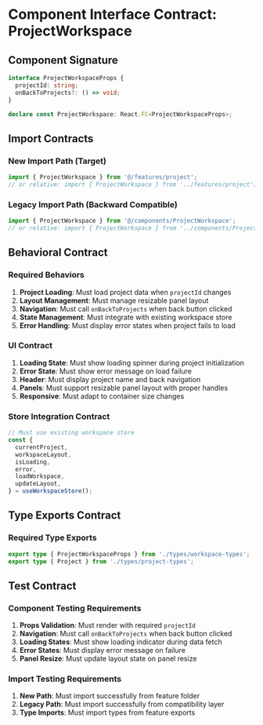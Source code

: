 # Component Interface Contract: ProjectWorkspace

## Component Signature

```typescript
interface ProjectWorkspaceProps {
  projectId: string;
  onBackToProjects?: () => void;
}

declare const ProjectWorkspace: React.FC<ProjectWorkspaceProps>;
```

## Import Contracts

### New Import Path (Target)
```typescript
import { ProjectWorkspace } from '@/features/project';
// or relative: import { ProjectWorkspace } from '../features/project';
```

### Legacy Import Path (Backward Compatible)
```typescript
import { ProjectWorkspace } from '@/components/ProjectWorkspace';
// or relative: import { ProjectWorkspace } from '../components/ProjectWorkspace';
```

## Behavioral Contract

### Required Behaviors
1. **Project Loading**: Must load project data when `projectId` changes
2. **Layout Management**: Must manage resizable panel layout
3. **Navigation**: Must call `onBackToProjects` when back button clicked
4. **State Management**: Must integrate with existing workspace store
5. **Error Handling**: Must display error states when project fails to load

### UI Contract
1. **Loading State**: Must show loading spinner during project initialization
2. **Error State**: Must show error message on load failure
3. **Header**: Must display project name and back navigation
4. **Panels**: Must support resizable panel layout with proper handles
5. **Responsive**: Must adapt to container size changes

### Store Integration Contract
```typescript
// Must use existing workspace store
const {
  currentProject,
  workspaceLayout,
  isLoading,
  error,
  loadWorkspace,
  updateLayout,
} = useWorkspaceStore();
```

## Type Exports Contract

### Required Type Exports
```typescript
export type { ProjectWorkspaceProps } from './types/workspace-types';
export type { Project } from './types/project-types';
```

## Test Contract

### Component Testing Requirements
1. **Props Validation**: Must render with required `projectId`
2. **Navigation**: Must call `onBackToProjects` when back button clicked
3. **Loading States**: Must show loading indicator during data fetch
4. **Error States**: Must display error message on failure
5. **Panel Resize**: Must update layout state on panel resize

### Import Testing Requirements
1. **New Path**: Must import successfully from feature folder
2. **Legacy Path**: Must import successfully from compatibility layer
3. **Type Imports**: Must import types from feature exports